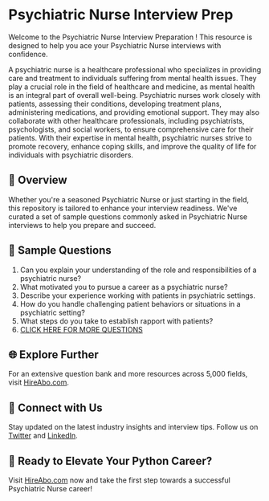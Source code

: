 # Psychiatric Nurse Interview Prep

Welcome to the Psychiatric Nurse Interview Preparation ! This resource is designed to help you ace your Psychiatric Nurse interviews with confidence.

A psychiatric nurse is a healthcare professional who specializes in providing care and treatment to individuals suffering from mental health issues. They play a crucial role in the field of healthcare and medicine, as mental health is an integral part of overall well-being. Psychiatric nurses work closely with patients, assessing their conditions, developing treatment plans, administering medications, and providing emotional support. They may also collaborate with other healthcare professionals, including psychiatrists, psychologists, and social workers, to ensure comprehensive care for their patients. With their expertise in mental health, psychiatric nurses strive to promote recovery, enhance coping skills, and improve the quality of life for individuals with psychiatric disorders.

## 🚀 Overview

Whether you're a seasoned Psychiatric Nurse or just starting in the field, this repository is tailored to enhance your interview readiness. We've curated a set of sample questions commonly asked in Psychiatric Nurse interviews to help you prepare and succeed.

## 📝 Sample Questions

1. Can you explain your understanding of the role and responsibilities of a psychiatric nurse?
2. What motivated you to pursue a career as a psychiatric nurse?
3. Describe your experience working with patients in psychiatric settings.
4. How do you handle challenging patient behaviors or situations in a psychiatric setting?
5. What steps do you take to establish rapport with patients?
6. [CLICK HERE FOR MORE QUESTIONS](https://hireabo.com/job/2_1_37/Psychiatric%20Nurse)

## 🌐 Explore Further

For an extensive question bank and more resources across 5,000 fields, visit [HireAbo.com](https://www.hireabo.com).

## 📱 Connect with Us

Stay updated on the latest industry insights and interview tips. Follow us on [Twitter](https://twitter.com/hireabo) and [LinkedIn](https://www.linkedin.com/in/hire-abo-3609972a8/).

## 🚀 Ready to Elevate Your Python Career?

Visit [HireAbo.com](https://www.hireabo.com) now and take the first step towards a successful Psychiatric Nurse career!